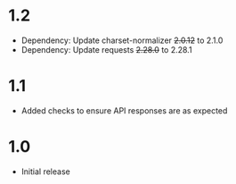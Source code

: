 # 1.2
- Dependency: Update charset-normalizer ~~2.0.12~~ to 2.1.0
- Dependency: Update requests ~~2.28.0~~ to 2.28.1

# 1.1
- Added checks to ensure API responses are as expected

# 1.0
- Initial release

